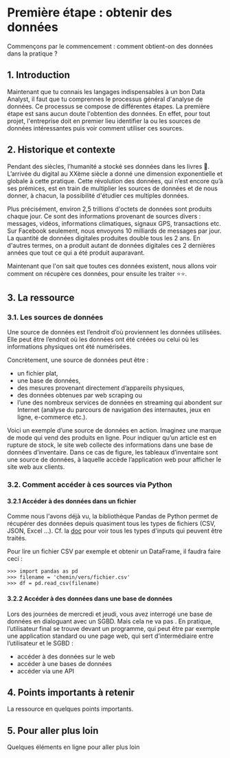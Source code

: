 # Première étape : obtenir des données
Commençons par le commencement : comment obtient-on des données dans la pratique ?

## 1. Introduction
Maintenant que tu connais les langages indispensables à un bon Data Analyst, il faut que tu comprennes le processus général d'analyse de données. Ce processus se compose de différentes étapes. La première étape est sans aucun doute l'obtention des données. En effet, pour tout projet, l'entreprise doit en premier lieu identifier la ou les sources de données intéressantes puis voir comment utiliser ces sources.

## 2. Historique et contexte
Pendant des siècles, l’humanité a stocké ses données dans les livres 📝. L’arrivée du digital au XXème siècle a donné une dimension exponentielle et globale à cette pratique. Cette révolution des données, qui n’est encore qu’à ses prémices, est en train de multiplier les sources de données et de nous donner, à chacun, la possibilité d'étudier ces multiples données.

Plus précisément, environ 2,5 trillions d'octets de données sont produits chaque jour. Ce sont des informations provenant de sources divers : messages, vidéos, informations climatiques, signaux GPS, transactions etc. Sur Facebook seulement, nous envoyons 10 milliards de messages par jour. La quantité de données digitales produites double tous les 2 ans. En d'autres termes, on a produit autant de données digitales ces 2 dernières années que tout ce qui a été produit auparavant. 

Maintenant que l'on sait que toutes ces données existent, nous allons voir comment on récupère ces données, pour ensuite les traiter ⭐️⭐️.

## 3. La ressource

### 3.1. Les sources de données
Une source de données est l’endroit d’où proviennent les données utilisées. Elle peut être l’endroit où les données ont été créées ou celui où les informations physiques ont été numérisées. 

Concrètement, une source de données peut être : 
- un fichier plat, 
- une base de données, 
- des mesures provenant directement d’appareils physiques, 
- des données obtenues par web scraping ou 
- l’une des nombreux services de données en streaming qui abondent sur Internet (analyse du parcours de navigation des internautes, jeux en ligne, e-commerce etc.).

Voici un exemple d’une source de données en action. Imaginez une marque de mode qui vend des produits en ligne. Pour indiquer qu’un article est en rupture de stock, le site web collecte des informations dans une base de données d’inventaire. Dans ce cas de figure, les tableaux d’inventaire sont une source de données, à laquelle accède l’application web pour afficher le site web aux clients.


### 3.2. Comment accéder à ces sources via Python

#### 3.2.1 Accéder à des données dans un fichier 
Comme nous l'avons déjà vu, la bibliothèque Pandas de Python permet de récupérer des données depuis quasiment tous les types de fichiers (CSV, JSON, Excel ...). Cf. la [doc](https://pandas.pydata.org/pandas-docs/dev/user_guide/io.html) pour voir tous les types d'inputs qui peuvent être traités. 

Pour lire un fichier CSV par exemple et obtenir un DataFrame, il faudra faire ceci : 
```
>>> import pandas as pd
>>> filename = 'chemin/vers/fichier.csv'
>>> df = pd.read_csv(filename)
```

#### 3.2.2 Accéder à des données dans une base de données
Lors des journées de mercredi et jeudi, vous avez interrogé une base de données en dialoguant avec un SGBD. Mais cela ne va pas . En pratique, l’utilisateur final se trouve devant un programme, qui peut être par exemple une application standard ou une page web, qui sert d’intermédiaire entre l’utilisateur et le SGBD :

- accéder à des données sur le web
- accéder à une bases de données
- accéder via une API

## 4. Points importants à retenir
La ressource en quelques points importants.

## 5. Pour aller plus loin
Quelques éléments en ligne pour aller plus loin
